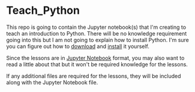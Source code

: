 # Teach_Python

This repo is going to contain the Jupyter notebook(s) that I'm creating to teach an introduction to Python.  There will be no knowledge requirement going into this but I am not going to explain how to install Python.  I'm sure you can figure out how to [download](https://www.python.org/downloads/) and [install](https://docs.python.org/3/) it yourself.

Since the lessons are in [Jupyter Notebook](https://jupyter.org/) format, you may also want to read a little about that but it won't be required knowledge for the lessons.

If any additional files are required for the lessons, they will be included along with the Jupyter Notebook file.
